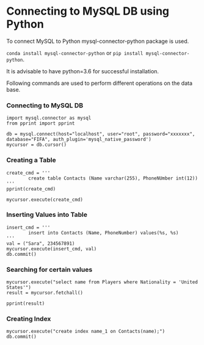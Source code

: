 # Connecting to MySQL DB using Python

To connect MySQL to Python mysql-connector-python package is used. 

`conda install mysql-connector-python` or `pip install mysql-connector-python`. 

It is advisable to have python=3.6 for successful installation. 

Following commands are used to perform different operations on the data base. 

### Connecting to MySQL DB

```{python}
import mysql.connector as mysql
from pprint import pprint

db = mysql.connect(host="localhost", user="root", password="xxxxxxx", database="FIFA", auth_plugin='mysql_native_password')
mycursor = db.cursor()
```

### Creating a Table

```{python}
create_cmd = '''
        create table Contacts (Name varchar(255), PhoneNUmber int(12))
'''
pprint(create_cmd)

mycursor.execute(create_cmd)
```

### Inserting Values into Table

```{python}
insert_cmd = '''
        insert into Contacts (Name, PhoneNumber) values(%s, %s)
'''
val = ("Sara", 234567891)
mycursor.execute(insert_cmd, val)
db.commit()
```

### Searching for certain values

```{python}
mycursor.execute("select name from Players where Nationality = 'United States'")
result = mycursor.fetchall()

pprint(result)
```

### Creating Index

```{python}
mycursor.execute("create index name_1 on Contacts(name);")
db.commit()
```


